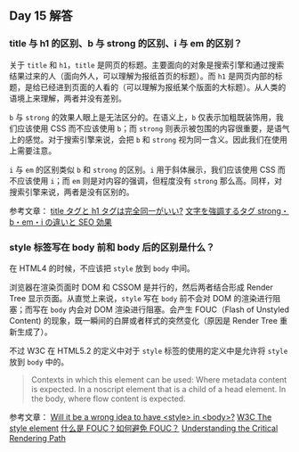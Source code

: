 ## Day 15 解答

### title 与 h1 的区别、b 与 strong 的区别、i 与 em 的区别？

关于 `title` 和 `h1`，`title` 是网页的标题。主要面向的对象是搜索引擎和通过搜索结果过来的人（面向外人，可以理解为报纸首页的标题）。而 `h1` 是网页内部的标题，是给已经进到页面的人看的（可以理解为报纸某个版面的大标题）。从人类的语境上来理解，两者并没有差别。

`b` 与 `strong` 的效果人眼上是无法区分的。在语义上，`b` 仅表示加粗既装饰用，我们应该使用 CSS 而不应该使用 `b`；而 `strong` 则表示被包围的内容很重要，是语气上的感觉。对于搜索引擎来说，会把 `b` 和 `strong` 视为同一含义。因此我们在使用上需要注意。

`i` 与 `em` 的区别类似 `b` 和 `strong` 的区别。`i` 用于斜体展示，我们应该使用 CSS 而不应该使用 `i`；而 `em` 则是对内容的强调，但程度没有 `strong` 那么高。同样，对搜索引擎来说，两者是没有区别的。

参考文章：
[title タグと h1 タグは完全同一がいい?](https://webtan.impress.co.jp/e/2013/09/06/15972)
[文字を強調するタグ strong・b・em・i の違いと SEO 効果](https://nandemo-nobiru.com/2096/)

### style 标签写在 body 前和 body 后的区别是什么？

在 HTML4 的时候，不应该把 `style` 放到 `body` 中间。

浏览器在渲染页面时 DOM 和 CSSOM 是并行的，然后两者结合形成 Render Tree 显示页面。从直觉上来说，`style` 写在 `body` 前不会对 DOM 的渲染进行阻塞；而写在 `body` 内会对 DOM 渲染进行阻塞。会产生 FOUC（Flash of Unstyled Content) 的现象，既一瞬间的白屏或者样式的突然变化（原因是 Render Tree 重新生成了）。

不过 W3C 在 HTML5.2 的定义中对于 `style` 标签的使用的定义中是允许将 `style` 放到 `body` 中的。

> Contexts in which this element can be used:
> Where metadata content is expected.
> In a noscript element that is a child of a head element.
> In the body, where flow content is expected.

参考文章：
[Will it be a wrong idea to have \<style> in \<body>?](https://softwareengineering.stackexchange.com/questions/224422/will-it-be-a-wrong-idea-to-have-style-in-body)
[W3C The style element](https://www.w3.org/TR/html52/document-metadata.html#the-style-element)
[什么是 FOUC？如何避免 FOUC？](https://www.cnblogs.com/xianyulaodi/p/5198603.html)
[Understanding the Critical Rendering Path](https://bitsofco.de/understanding-the-critical-rendering-path/)
